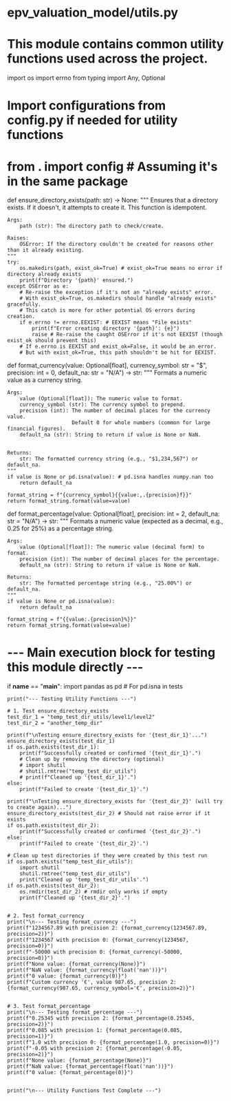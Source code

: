 # epv_valuation_model/utils.py
# This module contains common utility functions used across the project.

import os
import errno
from typing import Any, Optional

# Import configurations from config.py if needed for utility functions
# from . import config # Assuming it's in the same package

def ensure_directory_exists(path: str) -> None:
    """
    Ensures that a directory exists. If it doesn't, it attempts to create it.
    This function is idempotent.

    Args:
        path (str): The directory path to check/create.

    Raises:
        OSError: If the directory couldn't be created for reasons other than it already existing.
    """
    try:
        os.makedirs(path, exist_ok=True) # exist_ok=True means no error if directory already exists
        print(f"Directory '{path}' ensured.")
    except OSError as e:
        # Re-raise the exception if it's not an "already exists" error.
        # With exist_ok=True, os.makedirs should handle "already exists" gracefully.
        # This catch is more for other potential OS errors during creation.
        if e.errno != errno.EEXIST: # EEXIST means "File exists"
            print(f"Error creating directory '{path}': {e}")
            raise # Re-raise the caught OSError if it's not EEXIST (though exist_ok should prevent this)
        # If e.errno is EEXIST and exist_ok=False, it would be an error.
        # But with exist_ok=True, this path shouldn't be hit for EEXIST.

def format_currency(value: Optional[float], currency_symbol: str = "$", precision: int = 0, default_na: str = "N/A") -> str:
    """
    Formats a numeric value as a currency string.

    Args:
        value (Optional[float]): The numeric value to format.
        currency_symbol (str): The currency symbol to prepend.
        precision (int): The number of decimal places for the currency value.
                         Default 0 for whole numbers (common for large financial figures).
        default_na (str): String to return if value is None or NaN.


    Returns:
        str: The formatted currency string (e.g., "$1,234,567") or default_na.
    """
    if value is None or pd.isna(value): # pd.isna handles numpy.nan too
        return default_na
    
    format_string = f"{currency_symbol}{{value:,.{precision}f}}"
    return format_string.format(value=value)

def format_percentage(value: Optional[float], precision: int = 2, default_na: str = "N/A") -> str:
    """
    Formats a numeric value (expected as a decimal, e.g., 0.25 for 25%) as a percentage string.

    Args:
        value (Optional[float]): The numeric value (decimal form) to format.
        precision (int): The number of decimal places for the percentage.
        default_na (str): String to return if value is None or NaN.

    Returns:
        str: The formatted percentage string (e.g., "25.00%") or default_na.
    """
    if value is None or pd.isna(value):
        return default_na
    
    format_string = f"{{value:.{precision}%}}"
    return format_string.format(value=value)


# --- Main execution block for testing this module directly ---
if __name__ == "__main__":
    import pandas as pd # For pd.isna in tests

    print("--- Testing Utility Functions ---")

    # 1. Test ensure_directory_exists
    test_dir_1 = "temp_test_dir_utils/level1/level2"
    test_dir_2 = "another_temp_dir"

    print(f"\nTesting ensure_directory_exists for '{test_dir_1}'...")
    ensure_directory_exists(test_dir_1)
    if os.path.exists(test_dir_1):
        print(f"Successfully created or confirmed '{test_dir_1}'.")
        # Clean up by removing the directory (optional)
        # import shutil
        # shutil.rmtree("temp_test_dir_utils")
        # print(f"Cleaned up '{test_dir_1}'.")
    else:
        print(f"Failed to create '{test_dir_1}'.")

    print(f"\nTesting ensure_directory_exists for '{test_dir_2}' (will try to create again)...")
    ensure_directory_exists(test_dir_2) # Should not raise error if it exists
    if os.path.exists(test_dir_2):
        print(f"Successfully created or confirmed '{test_dir_2}'.")
    else:
        print(f"Failed to create '{test_dir_2}'.")
    
    # Clean up test directories if they were created by this test run
    if os.path.exists("temp_test_dir_utils"):
        import shutil
        shutil.rmtree("temp_test_dir_utils")
        print("Cleaned up 'temp_test_dir_utils'.")
    if os.path.exists(test_dir_2):
        os.rmdir(test_dir_2) # rmdir only works if empty
        print(f"Cleaned up '{test_dir_2}'.")


    # 2. Test format_currency
    print("\n--- Testing format_currency ---")
    print(f"1234567.89 with precision 2: {format_currency(1234567.89, precision=2)}")
    print(f"1234567 with precision 0: {format_currency(1234567, precision=0)}")
    print(f"-50000 with precision 0: {format_currency(-50000, precision=0)}")
    print(f"None value: {format_currency(None)}")
    print(f"NaN value: {format_currency(float('nan'))}")
    print(f"0 value: {format_currency(0)}")
    print(f"Custom currency '€', value 987.65, precision 2: {format_currency(987.65, currency_symbol='€', precision=2)}")


    # 3. Test format_percentage
    print("\n--- Testing format_percentage ---")
    print(f"0.25345 with precision 2: {format_percentage(0.25345, precision=2)}")
    print(f"0.085 with precision 1: {format_percentage(0.085, precision=1)}")
    print(f"1.0 with precision 0: {format_percentage(1.0, precision=0)}")
    print(f"-0.05 with precision 2: {format_percentage(-0.05, precision=2)}")
    print(f"None value: {format_percentage(None)}")
    print(f"NaN value: {format_percentage(float('nan'))}")
    print(f"0 value: {format_percentage(0)}")


    print("\n--- Utility Functions Test Complete ---")
